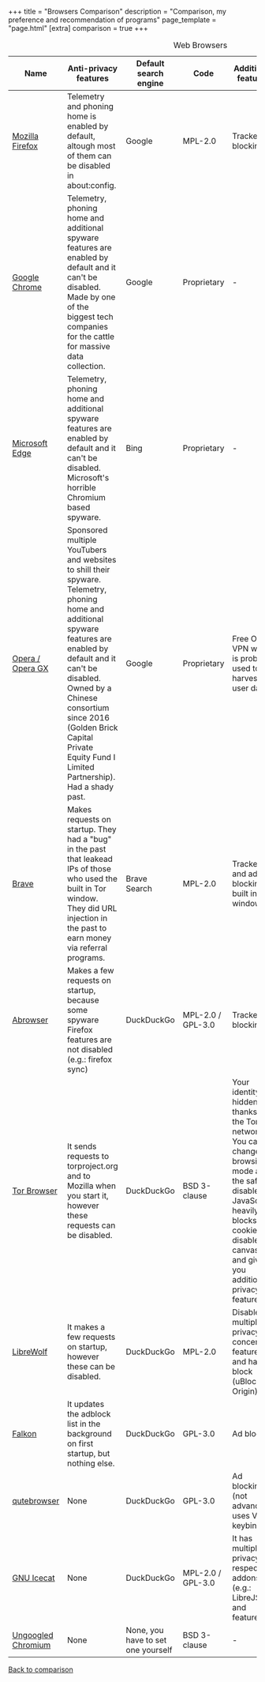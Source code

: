 +++
title = "Browsers Comparison"
description = "Comparison, my preference and recommendation of programs"
page_template = "page.html"
[extra]
comparison = true
+++

<table>
    <caption>Web Browsers</caption>
    <thead>
    <tr class="purple-bg">
        <th scope="col">Name</th>
        <th scope="col">Anti-privacy features</th>
        <th scope="col">Default search engine</th>
        <th scope="col">Code</th>
        <th scope="col">Additional features</th>
        <th scope="col">Chromium based</th>
        <th scope="col">Summary</th>
    </tr>
    </thead>
    <tbody>
    <tr>
        <td data-label="Name"><a href="https://www.mozilla.org/en-GB/firefox/">Mozilla Firefox</a></td>
        <td data-label="Anti-privacy features" class="red-bg"><span>Telemetry and phoning home is enabled by default, altough most of them can be disabled in about:config.</span></td>
        <td data-label="Default search engine" class="red-bg"><span>Google</span></td>
        <td data-label="Code" class="green-bg"><span>MPL-2.0</span></td>
        <td data-label="Additional features">Tracker blocking</td>
        <td data-label="Chromium based">No</td>
        <td data-label="Summary" class="red-bg"><span>I haven't found a way to disable every request that Firefox makes trough about:config. Avoid.</span></td>
    </tr>
    <tr>
        <td scope="row" data-label="Name"><a href="https://www.google.com/intl/en_uk/chrome/">Google Chrome</a></td>
        <td data-label="Anti-privacy features" class="red-bg"><span>Telemetry, phoning home and additional spyware features are enabled by default and it can't be disabled. Made by one of the biggest tech companies for the cattle for massive data collection.</span></td>
        <td data-label="Default search engine" class="red-bg"><span>Google</span></td>
        <td data-label="Code" class="red-bg"><span>Proprietary</span></td>
        <td data-label="Additional features">-</td>
        <td data-label="Chromium based">Yes</td>
        <td data-label="Summary"class="red-bg"><span>AVOID AT ALL COST!!!</span></td>
    </tr>
    <tr>
        <td scope="row" data-label="Name"><a href="https://www.microsoft.com/en-us/edge">Microsoft Edge</a></td>
        <td data-label="Anti-privacy features" class="red-bg"><span>Telemetry, phoning home and additional spyware features are enabled by default and it can't be disabled. Microsoft's horrible Chromium based spyware.</span></td>
        <td data-label="Default search engine" class="red-bg"><span>Bing</span></td>
        <td data-label="Code" class="red-bg"><span>Proprietary</span></td>
        <td data-label="Additional features">-</td>
        <td data-label="Chromium based"> Yes</td>
        <td data-label="Summary" class="red-bg"><span>Avoid at all cost</span></td>
    </tr>
    <tr>
        <td scope="row" data-label="Name"><a href="https://www.opera.com/">Opera / Opera GX</a></td>
        <td data-label="Anti-privacy features" class="red-bg"><span>Sponsored multiple YouTubers and websites to shill their spyware. Telemetry, phoning home and additional spyware features are enabled by default and it can't be disabled. Owned by a Chinese consortium since 2016 (Golden Brick Capital Private Equity Fund I Limited Partnership). Had a shady past.</span></td>
        <td data-label="Default search engine" class="red-bg"><span>Google</span></td>
        <td data-label="Code" class="red-bg"><span>Proprietary</span></td>
        <td data-label="Additional features">Free Opera VPN which is probably used to harvest user data</td>
        <td data-label="Chromium based">Yes</td>
        <td data-label="Summary" class="red-bg"><span>Chinese spyware, avoid</span></td>
    </tr>
    <tr>
        <td scope="row" data-label="Name"><a href="https://brave.com/">Brave</a></td>
        <td data-label="Anti-privacy features" class="red-bg"><span>Makes requests on startup. They had a "bug" in the past that leakead IPs of those who used the built in Tor window. They did URL injection in the past to earn money via referral programs.</span></td>
        <td data-label="Default search engine" class="yellow-bg"><span>Brave Search</span></td>
        <td data-label="Code" class="green-bg"><span>MPL-2.0</span></td>
        <td data-label="Additional features">Tracker and ad blocking, built in Tor window</td>
        <td data-label="Chromium based">Yes</td>
        <td data-label="Summary" class="red-bg"><span>Avoid it</span></td>
    </tr>
    <tr>
        <td scope="row" data-label="Name"><a href="https://packages.trisquel.org/aramo/abrowser">Abrowser</a></td>
        <td data-label="Anti-privacy features" class="yellow-bg"><span>Makes a few requests on startup, because some spyware Firefox features are not disabled (e.g.: firefox sync)</span></td>
        <td data-label="Default search engine" class="red-bg"><span>DuckDuckGo</span></td>
        <td data-label="Code" class="green-bg"><span>MPL-2.0 / GPL-3.0</span></td>
        <td data-label="Additional features">Tracker blocking</td>
        <td data-label="Chromium based">No</td>
        <td data-label="Summary" class="yellow-bg"><span>This is like the rolling release version of GNU Icecat. Icecat does a way better job at removing Firefox spyware so you should just use Icecat</span></td>
    </tr>
    <tr>
        <td scope="row" data-label="Name"><a href="https://www.torproject.org/download/">Tor Browser</a></td>
        <td data-label="Anti-privacy features" class="yellow-bg"><span>It sends requests to torproject.org and to Mozilla when you start it, however these requests can be disabled.</span></td>
        <td data-label="Default search engine" class="red-bg"><span>DuckDuckGo</span></td>
        <td data-label="Code" class="green-bg"><span>BSD 3-clause</span></td>
        <td data-label="Additional features">Your identity is hidden thanks to the Tor network. You can change the browsing mode and the safest disables JavaScript, heavily blocks cookies, disables canvas and gives you additional privacy features</td>
        <td data-label="Chromium based">No</td>
        <td data-label="Summary" class="green-bg"><span>Recommended, just don't use DuckDuckGo</span></td>
    </tr>
    <tr>
        <td scope="row" data-label="Name"><a href="https://librewolf.net/">LibreWolf</a></td>
        <td data-label="Anti-privacy features" class="yellow-bg"><span>It makes a few requests on startup, however these can be disabled.</span></td>
        <td data-label="Default search engine" class="red-bg"><span>DuckDuckGo</span></td>
        <td data-label="Code" class="green-bg"><span>MPL-2.0</span></td>
        <td data-label="Additional features">Disables multiple privacy concerning features and has ad block (uBlock Origin)</td>
        <td data-label="Chromium based">No</td>
        <td data-label="Summary" class="green-bg"><span>Recommended, just don't use DuckDuckGo</span></td>
    </tr>
    <tr>
        <td scope="row" data-label="Name"><a href="https://www.falkon.org/">Falkon</a></td>
        <td data-label="Anti-privacy features" class="yellow-bg"><span>It updates the adblock list in the background on first startup, but nothing else.</span></td>
        <td data-label="Default search engine" class="red-bg"><span>DuckDuckGo</span></td>
        <td data-label="Code" class="green-bg"><span>GPL-3.0</span></td>
        <td data-label="Additional features">Ad block</td>
        <td data-label="Chromium based">Yes</td>
        <td data-label="Summary" class="green-bg"><span>Recommended, just don't use DuckDuckGo</span></td>
    </tr>
    <tr>
        <td scope="row" data-label="Name"><a href="https://qutebrowser.org/index.html">qutebrowser</a></td>
        <td data-label="Anti-privacy features" class="green-bg"><span>None</span></td>
        <td data-label="Default search engine" class="red-bg"><span>DuckDuckGo</span></td>
        <td data-label="Code" class="green-bg"><span>GPL-3.0</span></td>
        <td data-label="Additional features">Ad blocking (not advanced), uses Vim keybinds</td>
        <td data-label="Chromium based">Yes</td>
        <td data-label="Summary" class="green-bg"><span>Recommended, just don't use DuckDuckGo</span></td>
    </tr>
    <tr>
        <td scope="row" data-label="Name"><a href="https://www.gnu.org/software/gnuzilla/">GNU Icecat</a></td>
        <td data-label="Anti-privacy features" class="green-bg"><span>None</span></td>
        <td data-label="Default search engine" class="red-bg"><span>DuckDuckGo</span></td>
        <td data-label="Code" class="green-bg"><span>MPL-2.0 / GPL-3.0</span></td>
        <td data-label="Additional features">It has multiple privacy respecting addons (e.g.: LibreJS) and features.</td>
        <td data-label="Chromium based">No</td>
        <td data-label="Summary" class="green-bg"><span>Recommended, just don't use DuckDuckGo and make sure that you use an up-to-date build. GNU Guix has recent binaries.</span></td>
    </tr>
    <tr>
        <td scope="row" data-label="Name"><a href="https://github.com/Eloston/ungoogled-chromium">Ungoogled Chromium</a></td>
        <td data-label="Anti-privacy features" class="green-bg"><span>None</span></td>
        <td data-label="Default search engine" class="green-bg"><span>None, you have to set one yourself</span></td>
        <td data-label="Code" class="green-bg"><span>BSD 3-clause</span></td>
        <td data-label="Additional features">-</td>
        <td data-label="Chromium based">Yes</td>
        <td data-label="Summary" class="green-bg"><span>Recommended</span></td>
    </tr>
    </tbody>
</table>
<p><a href="/programs">Back to comparison</a></p>
